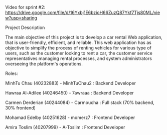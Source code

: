 Video for sprint #2: https://drive.google.com/file/d/16Yxbj1E6bzioH66ZuzQ87Ykf7Tjs80ML/view?usp=sharing

Project Description

The main objective of this project is to develop a car rental Web application, that is user-friendly, efficient, and reliable. This web application has as objective to simplify the process of renting vehicles for various type of users, such as the customer looking to rent a car, the customer service representatives managing rental processes, and system administrators overseeing the platform's operations.

Roles:

MinhTu Chau (40232883) - MinhTuChau2 : Backend Developer 

Hawraa Al-Adilee (40246450) - 7awraaa : Backend Developer

Carmen Derderian (40244084) - Carmoucha : Full stack (70% backend, 30% frontend)

Mohamad Edelby (40251628) - momerz7 : Frontend Developer

Amira Toslim  (40207999) - A-Toslim : Frontend Developer
